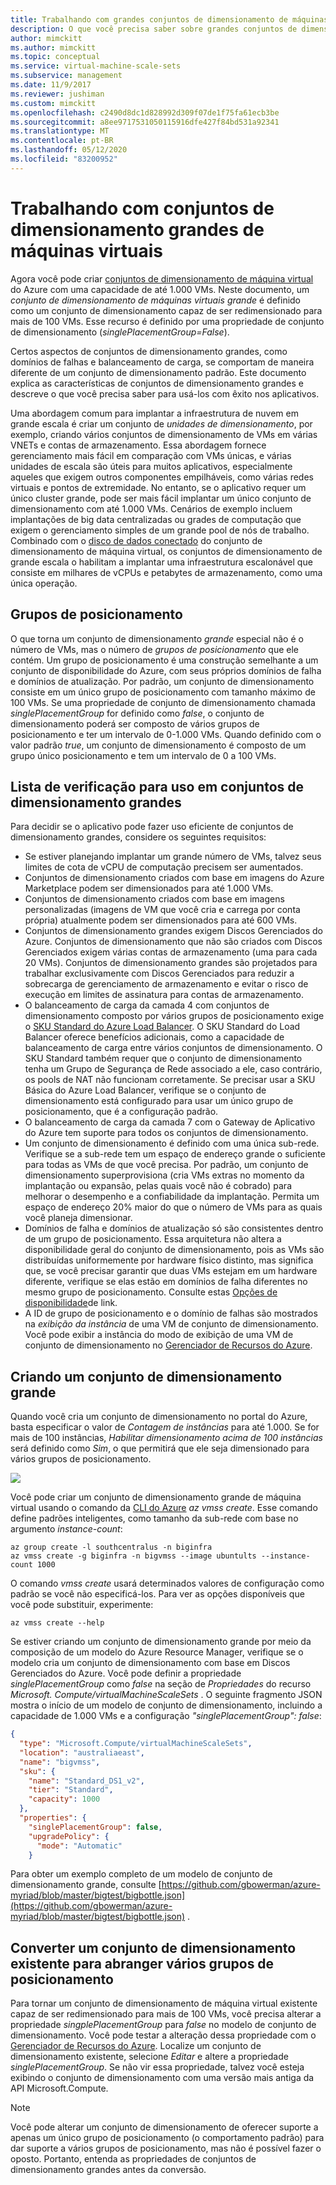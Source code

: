 ```yaml
---
title: Trabalhando com grandes conjuntos de dimensionamento de máquinas virtuais do Azure
description: O que você precisa saber sobre grandes conjuntos de dimensionamento de máquinas virtuais do Azure para usá-los em seu aplicativo.
author: mimckitt
ms.author: mimckitt
ms.topic: conceptual
ms.service: virtual-machine-scale-sets
ms.subservice: management
ms.date: 11/9/2017
ms.reviewer: jushiman
ms.custom: mimckitt
ms.openlocfilehash: c2490d8dc1d828992d309f07de1f75fa61ecb3be
ms.sourcegitcommit: a8ee9717531050115916dfe427f84bd531a92341
ms.translationtype: MT
ms.contentlocale: pt-BR
ms.lasthandoff: 05/12/2020
ms.locfileid: "83200952"
---
```

# <a name="working-with-large-virtual-machine-scale-sets"></a>Trabalhando com conjuntos de dimensionamento grandes de máquinas virtuais
Agora você pode criar [conjuntos de dimensionamento de máquina virtual](/azure/virtual-machine-scale-sets/) do Azure com uma capacidade de até 1.000 VMs. Neste documento, um _conjunto de dimensionamento de máquinas virtuais grande_ é definido como um conjunto de dimensionamento capaz de ser redimensionado para mais de 100 VMs. Esse recurso é definido por uma propriedade de conjunto de dimensionamento (_singlePlacementGroup=False_). 

Certos aspectos de conjuntos de dimensionamento grandes, como domínios de falhas e balanceamento de carga, se comportam de maneira diferente de um conjunto de dimensionamento padrão. Este documento explica as características de conjuntos de dimensionamento grandes e descreve o que você precisa saber para usá-los com êxito nos aplicativos. 

Uma abordagem comum para implantar a infraestrutura de nuvem em grande escala é criar um conjunto de _unidades de dimensionamento_, por exemplo, criando vários conjuntos de dimensionamento de VMs em várias VNETs e contas de armazenamento. Essa abordagem fornece gerenciamento mais fácil em comparação com VMs únicas, e várias unidades de escala são úteis para muitos aplicativos, especialmente aqueles que exigem outros componentes empilháveis, como várias redes virtuais e pontos de extremidade. No entanto, se o aplicativo requer um único cluster grande, pode ser mais fácil implantar um único conjunto de dimensionamento com até 1.000 VMs. Cenários de exemplo incluem implantações de big data centralizadas ou grades de computação que exigem o gerenciamento simples de um grande pool de nós de trabalho. Combinado com o [disco de dados conectado](virtual-machine-scale-sets-attached-disks.md) do conjunto de dimensionamento de máquina virtual, os conjuntos de dimensionamento de grande escala o habilitam a implantar uma infraestrutura escalonável que consiste em milhares de vCPUs e petabytes de armazenamento, como uma única operação.

## <a name="placement-groups"></a>Grupos de posicionamento 
O que torna um conjunto de dimensionamento _grande_ especial não é o número de VMs, mas o número de _grupos de posicionamento_ que ele contém. Um grupo de posicionamento é uma construção semelhante a um conjunto de disponibilidade do Azure, com seus próprios domínios de falha e domínios de atualização. Por padrão, um conjunto de dimensionamento consiste em um único grupo de posicionamento com tamanho máximo de 100 VMs. Se uma propriedade de conjunto de dimensionamento chamada _singlePlacementGroup_ for definido como _false_, o conjunto de dimensionamento poderá ser composto de vários grupos de posicionamento e ter um intervalo de 0-1.000 VMs. Quando definido com o valor padrão _true_, um conjunto de dimensionamento é composto de um grupo único posicionamento e tem um intervalo de 0 a 100 VMs.

## <a name="checklist-for-using-large-scale-sets"></a>Lista de verificação para uso em conjuntos de dimensionamento grandes
Para decidir se o aplicativo pode fazer uso eficiente de conjuntos de dimensionamento grandes, considere os seguintes requisitos:

- Se estiver planejando implantar um grande número de VMs, talvez seus limites de cota de vCPU de computação precisem ser aumentados. 
- Conjuntos de dimensionamento criados com base em imagens do Azure Marketplace podem ser dimensionados para até 1.000 VMs.
- Conjuntos de dimensionamento criados com base em imagens personalizadas (imagens de VM que você cria e carrega por conta própria) atualmente podem ser dimensionados para até 600 VMs.
- Conjuntos de dimensionamento grandes exigem Discos Gerenciados do Azure. Conjuntos de dimensionamento que não são criados com Discos Gerenciados exigem várias contas de armazenamento (uma para cada 20 VMs). Conjuntos de dimensionamento grandes são projetados para trabalhar exclusivamente com Discos Gerenciados para reduzir a sobrecarga de gerenciamento de armazenamento e evitar o risco de execução em limites de assinatura para contas de armazenamento. 
- O balanceamento de carga da camada 4 com conjuntos de dimensionamento composto por vários grupos de posicionamento exige o [SKU Standard do Azure Load Balancer](../load-balancer/load-balancer-standard-overview.md). O SKU Standard do Load Balancer oferece benefícios adicionais, como a capacidade de balanceamento de carga entre vários conjuntos de dimensionamento. O SKU Standard também requer que o conjunto de dimensionamento tenha um Grupo de Segurança de Rede associado a ele, caso contrário, os pools de NAT não funcionam corretamente. Se precisar usar a SKU Básica do Azure Load Balancer, verifique se o conjunto de dimensionamento está configurado para usar um único grupo de posicionamento, que é a configuração padrão.
- O balanceamento de carga da camada 7 com o Gateway de Aplicativo do Azure tem suporte para todos os conjuntos de dimensionamento.
- Um conjunto de dimensionamento é definido com uma única sub-rede. Verifique se a sub-rede tem um espaço de endereço grande o suficiente para todas as VMs de que você precisa. Por padrão, um conjunto de dimensionamento superprovisiona (cria VMs extras no momento da implantação ou expansão, pelas quais você não é cobrado) para melhorar o desempenho e a confiabilidade da implantação. Permita um espaço de endereço 20% maior do que o número de VMs para as quais você planeja dimensionar.
- Domínios de falha e domínios de atualização só são consistentes dentro de um grupo de posicionamento. Essa arquitetura não altera a disponibilidade geral do conjunto de dimensionamento, pois as VMs são distribuídas uniformemente por hardware físico distinto, mas significa que, se você precisar garantir que duas VMs estejam em um hardware diferente, verifique se elas estão em domínios de falha diferentes no mesmo grupo de posicionamento. Consulte estas [Opções de disponibilidade](/azure/virtual-machines/windows/availability)de link. 
- A ID de grupo de posicionamento e o domínio de falhas são mostrados na _exibição da instância_ de uma VM de conjunto de dimensionamento. Você pode exibir a instância do modo de exibição de uma VM de conjunto de dimensionamento no [Gerenciador de Recursos do Azure](https://resources.azure.com/).

## <a name="creating-a-large-scale-set"></a>Criando um conjunto de dimensionamento grande
Quando você cria um conjunto de dimensionamento no portal do Azure, basta especificar o valor de *Contagem de instâncias* para até 1.000. Se for mais de 100 instâncias, *Habilitar dimensionamento acima de 100 instâncias* será definido como *Sim*, o que permitirá que ele seja dimensionado para vários grupos de posicionamento. 

![](./media/virtual-machine-scale-sets-placement-groups/portal-large-scale.png)

Você pode criar um conjunto de dimensionamento grande de máquina virtual usando o comando da [CLI do Azure](https://github.com/Azure/azure-cli) _az vmss create_. Esse comando define padrões inteligentes, como tamanho da sub-rede com base no argumento _instance-count_:

```azurecli
az group create -l southcentralus -n biginfra
az vmss create -g biginfra -n bigvmss --image ubuntults --instance-count 1000
```

O comando _vmss create_ usará determinados valores de configuração como padrão se você não especificá-los. Para ver as opções disponíveis que você pode substituir, experimente:

```azurecli
az vmss create --help
```

Se estiver criando um conjunto de dimensionamento grande por meio da composição de um modelo do Azure Resource Manager, verifique se o modelo cria um conjunto de dimensionamento com base em Discos Gerenciados do Azure. Você pode definir a propriedade _singlePlacementGroup_ como _false_ na seção de _Propriedades_ do recurso _Microsoft. Compute/virtualMachineScaleSets_ . O seguinte fragmento JSON mostra o início de um modelo de conjunto de dimensionamento, incluindo a capacidade de 1.000 VMs e a configuração _"singlePlacementGroup": false_:

```json
{
  "type": "Microsoft.Compute/virtualMachineScaleSets",
  "location": "australiaeast",
  "name": "bigvmss",
  "sku": {
    "name": "Standard_DS1_v2",
    "tier": "Standard",
    "capacity": 1000
  },
  "properties": {
    "singlePlacementGroup": false,
    "upgradePolicy": {
      "mode": "Automatic"
    }
```

Para obter um exemplo completo de um modelo de conjunto de dimensionamento grande, consulte [https://github.com/gbowerman/azure-myriad/blob/master/bigtest/bigbottle.json](https://github.com/gbowerman/azure-myriad/blob/master/bigtest/bigbottle.json) .

## <a name="converting-an-existing-scale-set-to-span-multiple-placement-groups"></a>Converter um conjunto de dimensionamento existente para abranger vários grupos de posicionamento
Para tornar um conjunto de dimensionamento de máquina virtual existente capaz de ser redimensionado para mais de 100 VMs, você precisa alterar a propriedade _singplePlacementGroup_ para _false_ no modelo de conjunto de dimensionamento. Você pode testar a alteração dessa propriedade com o [Gerenciador de Recursos do Azure](https://resources.azure.com/). Localize um conjunto de dimensionamento existente, selecione _Editar_ e altere a propriedade _singlePlacementGroup_. Se não vir essa propriedade, talvez você esteja exibindo o conjunto de dimensionamento com uma versão mais antiga da API Microsoft.Compute.

> [!NOTE]
> Você pode alterar um conjunto de dimensionamento de oferecer suporte a apenas um único grupo de posicionamento (o comportamento padrão) para dar suporte a vários grupos de posicionamento, mas não é possível fazer o oposto. Portanto, entenda as propriedades de conjuntos de dimensionamento grandes antes da conversão.


